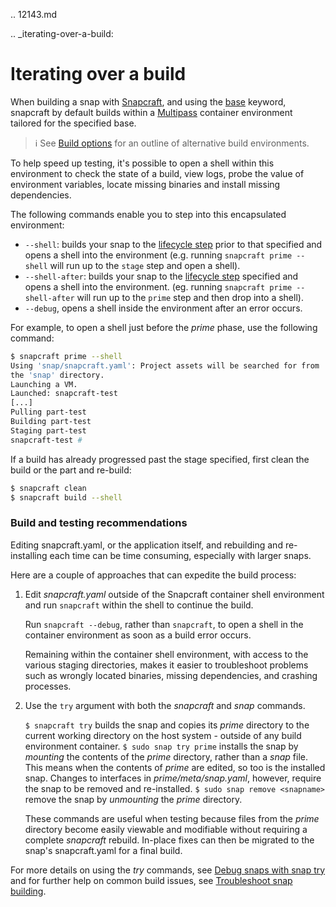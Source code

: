 .. 12143.md

.. _iterating-over-a-build:

# Iterating over a build

When building a snap with [Snapcraft](/t/snapcraft-overview/8940), and using the [base](/t/base-snaps/11198) keyword, snapcraft by default builds within a [Multipass](https://multipass.run/) container environment tailored for the specified base.

> ℹ See [Build options](/t/build-options/14250) for an outline of alternative build environments.

To help speed up testing, it's possible to open a shell within this environment to check the state of a build, view logs, probe the value of environment variables, locate missing binaries and install missing dependencies.

The following commands enable you to step into this encapsulated environment:
-   `--shell`: builds your snap to the [lifecycle step](/t/parts-lifecycle/12231#heading--steps) prior to that specified and opens a shell into the environment (e.g. running `snapcraft prime --shell` will run up to the `stage` step and open a shell).
-   `--shell-after`: builds your snap to the [lifecycle step](/t/parts-lifecycle/12231#heading--steps) specified and opens a shell into the environment. (eg. running `snapcraft prime --shell-after` will run up to the `prime` step and then drop into a shell).
-   `--debug`, opens a shell inside the environment after an error occurs.

For example, to open a shell just before the *prime* phase, use the following command:

```bash
$ snapcraft prime --shell
Using 'snap/snapcraft.yaml': Project assets will be searched for from
the 'snap' directory.
Launching a VM.
Launched: snapcraft-test
[...]
Pulling part-test
Building part-test
Staging part-test
snapcraft-test #
```

If a build has already progressed past the stage specified, first clean the build or the part and re-build:

```bash
$ snapcraft clean
$ snapcraft build --shell
```
### Build and testing recommendations

Editing snapcraft.yaml, or the application itself, and rebuilding and re-installing each time can be time consuming, especially with larger snaps.

Here are a couple of approaches that can expedite the build process:

1) Edit *snapcraft.yaml* outside of the Snapcraft container shell environment and run `snapcraft` within the shell to continue the build.

   Run `snapcraft --debug`, rather than `snapcraft`, to  open a shell in the container environment as soon as a build error occurs.

    Remaining within the container shell environment, with access to the various staging directories, makes it easier to troubleshoot problems such as wrongly located binaries, missing dependencies, and crashing processes.

1) Use the `try` argument with both the *snapcraft* and *snap* commands.

    `$ snapcraft try`
   builds the snap and copies its *prime* directory to the current working  directory on the host system - outside of any build environment container.
    `$ sudo snap try prime`
   installs the snap by *mounting* the contents of the *prime* directory, rather than a *snap* file. This means when the contents of *prime* are edited, so too is the installed snap. Changes to interfaces in _prime/meta/snap.yaml_, however, require the snap to be removed and re-installed.
    `$ sudo snap remove <snapname>`
     remove the snap by *unmounting* the *prime* directory.

      These commands are useful when testing because files from the *prime* directory become easily viewable and modifiable without requiring a complete *snapcraft* rebuild. In-place fixes can then be migrated to the snap's snapcraft.yaml for a final build.

For more details on using the _try_ commands, see [Debug snaps with snap try](/t/debug-snaps-with-snap-try/22938) and for further help on common build issues, see [Troubleshoot snap building](/t/troubleshoot-snap-building/11938).